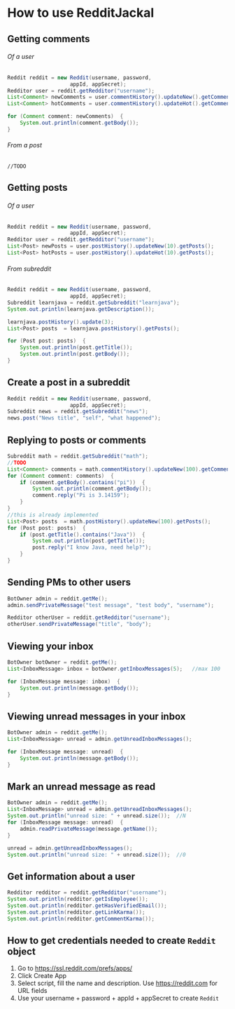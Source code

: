 # How to use RedditJackal
## Getting comments
###### Of a user
```java
Reddit reddit = new Reddit(username, password,
                    appId, appSecret);
Redditor user = reddit.getRedditor("username");
List<Comment> newComments = user.commentHistory().updateNew().getComments();
List<Comment> hotComments = user.commentHistory().updateHot().getComments();

for (Comment comment: newComments)  {
    System.out.println(comment.getBody());
}
```
###### From a post
```//TODO```

## Getting posts
###### Of a user
```java
Reddit reddit = new Reddit(username, password,
                    appId, appSecret);
Redditor user = reddit.getRedditor("username");
List<Post> newPosts = user.postHistory().updateNew(10).getPosts();
List<Post> hotPosts = user.postHistory().updateHot(10).getPosts();
```
###### From subreddit
```java
Reddit reddit = new Reddit(username, password,
                    appId, appSecret);
Subreddit learnjava = reddit.getSubreddit("learnjava");
System.out.println(learnjava.getDescription());

learnjava.postHistory().update(3);
List<Post> posts  = learnjava.postHistory().getPosts();

for (Post post: posts)  {
    System.out.println(post.getTitle());
    System.out.println(post.getBody());
}
```

## Create a post in a subreddit
```java
Reddit reddit = new Reddit(username, password,
                    appId, appSecret);
Subreddit news = reddit.getSubreddit("news");
news.post("News title", "self", "what happened");
```

## Replying to posts or comments
```java
Subreddit math = reddit.getSubreddit("math");
//TODO
List<Comment> comments = math.commentHistory().updateNew(100).getComments();
for (Comment comment: comments)  {
    if (comment.getBody().contains("pi"))  {
        System.out.println(comment.getBody());
        comment.reply("Pi is 3.14159");
    }
}
//this is already implemented
List<Post> posts  = math.postHistory().updateNew(100).getPosts();
for (Post post: posts)  {
    if (post.getTitle().contains("Java"))  {
        System.out.println(post.getTitle());
        post.reply("I know Java, need help?");
    }
}
```

## Sending PMs to other users
```java
BotOwner admin = reddit.getMe();
admin.sendPrivateMessage("test message", "test body", "username");

Redditor otherUser = reddit.getRedditor("username");
otherUser.sendPrivateMessage("title", "body");
```

## Viewing your inbox
```java
BotOwner botOwner = reddit.getMe();
List<InboxMessage> inbox = botOwner.getInboxMessages(5);   //max 100

for (InboxMessage message: inbox)  {
    System.out.println(message.getBody());
}
```

## Viewing unread messages in your inbox
```java
BotOwner admin = reddit.getMe();
List<InboxMessage> unread = admin.getUnreadInboxMessages();

for (InboxMessage message: unread)  {
    System.out.println(message.getBody());
}
```

## Mark an unread message as read
```java
BotOwner admin = reddit.getMe();
List<InboxMessage> unread = admin.getUnreadInboxMessages();
System.out.println("unread size: " + unread.size());  //N
for (InboxMessage message: unread)  {
    admin.readPrivateMessage(message.getName());
}

unread = admin.getUnreadInboxMessages();
System.out.println("unread size: " + unread.size());  //0
```

## Get information about a user
```java
Redditor redditor = reddit.getRedditor("username");
System.out.println(redditor.getIsEmployee());
System.out.println(redditor.getHasVerifiedEmail());
System.out.println(redditor.getLinkKarma());
System.out.println(redditor.getCommentKarma());
```

## How to get credentials needed to create `Reddit` object
1. Go to https://ssl.reddit.com/prefs/apps/
2. Click Create App
3. Select script, fill the name and description. Use https://reddit.com for URL fields
4. Use your username + password + appId + appSecret to create `Reddit`

